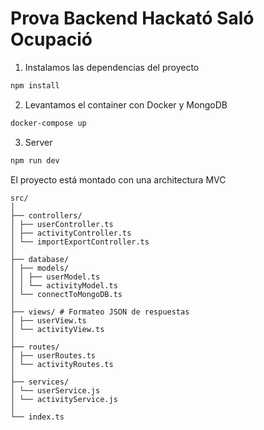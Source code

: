 # Prova Backend Hackató Saló Ocupació

1. Instalamos las dependencias del proyecto

```sh
npm install
```

2. Levantamos el container con Docker y MongoDB

```sh
docker-compose up
```

3. Server

```sh
npm run dev
```

El proyecto está montado con una architectura MVC

```
src/
│
├── controllers/
│ ├── userController.ts
│ ├── activityController.ts
│ └── importExportController.ts
│
├── database/
│ ├── models/
│ │ ├── userModel.ts
│ │ └── activityModel.ts
│ └── connectToMongoDB.ts
│
├── views/ # Formateo JSON de respuestas
│ ├── userView.ts
│ └── activityView.ts
│
├── routes/
│ ├── userRoutes.ts
│ └── activityRoutes.ts
│
├── services/
│ └── userService.js
│ └── activityService.js
│
└── index.ts

```
